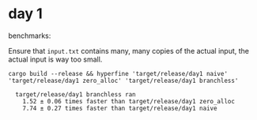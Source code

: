 # day 1

benchmarks:

Ensure that `input.txt` contains many, many copies of the actual input, the actual input is way too small.

`cargo build --release && hyperfine 'target/release/day1 naive' 'target/release/day1 zero_alloc' 'target/release/day1 branchless'`
```
  target/release/day1 branchless ran
    1.52 ± 0.06 times faster than target/release/day1 zero_alloc
    7.74 ± 0.27 times faster than target/release/day1 naive
```
